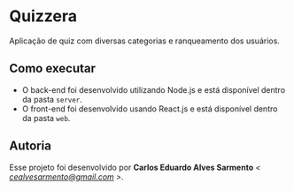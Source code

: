 # Quizzera
Aplicação de quiz com diversas categorias e ranqueamento dos usuários.

## Como executar
- O back-end foi desenvolvido utilizando Node.js e está disponível dentro da pasta `server`.
- O front-end foi desenvolvido usando React.js e está disponível dentro da pasta `web`.

## Autoria
Esse projeto foi desenvolvido por **Carlos Eduardo Alves Sarmento** _< cealvesarmento@gmail.com >_.